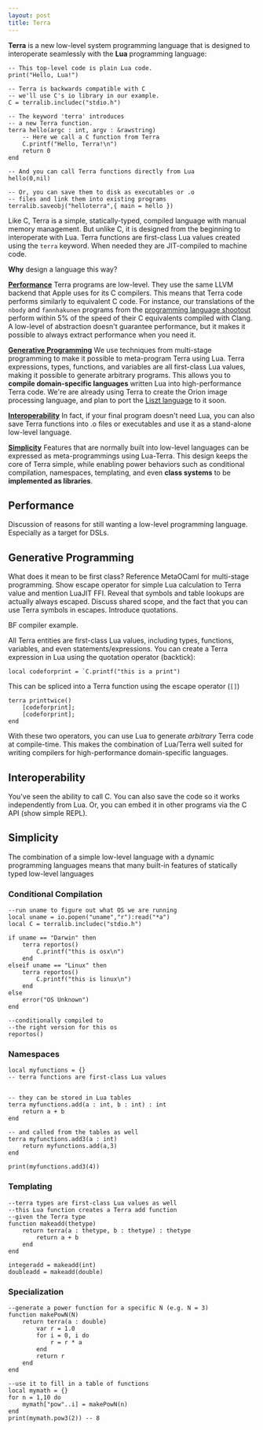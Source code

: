 ```yaml
---
layout: post
title: Terra
---
```

__Terra__ is a new low-level system programming language that is designed to interoperate seamlessly with the __Lua__ programming language:

    -- This top-level code is plain Lua code.
    print("Hello, Lua!")
    
    -- Terra is backwards compatible with C
    -- we'll use C's io library in our example.
    C = terralib.includec("stdio.h")
    
    -- The keyword 'terra' introduces
    -- a new Terra function.
    terra hello(argc : int, argv : &rawstring)
        -- Here we call a C function from Terra
        C.printf("Hello, Terra!\n")
        return 0
    end
    
    -- And you can call Terra functions directly from Lua
    hello(0,nil)

    -- Or, you can save them to disk as executables or .o
    -- files and link them into existing programs
    terralib.saveobj("helloterra",{ main = hello })

Like C, Terra is a simple, statically-typed, compiled language with manual memory management. But unlike C, it is designed from the beginning to interoperate with Lua. Terra functions are first-class Lua values created using the `terra` keyword. When needed they are JIT-compiled to machine code.

**Why** design a language this way?

**[Performance](#performance)** Terra programs are low-level. They use the same LLVM backend that Apple uses for its C compilers. This means that Terra code performs similarly to equivalent C code. For instance, our translations of the `nbody` and `fannhakunen` programs from the [programming language shootout](http://benchmarksgame.alioth.debian.org) perform within 5% of the speed of their C equivalents compiled with Clang. A low-level of abstraction doesn't guarantee performance, but it makes it possible to always extract performance when you need it.

**[Generative Programming](#generative_programming)** We use techniques from multi-stage programming to make it possible to meta-program Terra using Lua.  Terra expressions, types, functions, and variables are all first-class Lua values, making it possible to generate arbitrary programs. This allows you to **compile domain-specific languages** written Lua into high-performance Terra code. We're are already using Terra to create the Orion image processing language, and plan to port the [Liszt language](http://liszt.stanford.edu) to it soon.

**[Interoperability](#interoperability)** In fact, if your final program doesn't need Lua, you can also save Terra functions into .o files or executables and use it as a stand-alone low-level language.

**[Simplicity](#simplicity)** Features that are normally built into low-level languages can be expressed as meta-programmings using Lua-Terra. This design keeps the core of Terra simple, while enabling power behaviors such as conditional compilation, namespaces, templating, and even **class systems** to be **implemented as libraries**. 



Performance
-----------


Discussion of reasons for still wanting a low-level programming language. Especially as a target for DSLs.

Generative Programming
----------------------

What does it mean to be first class? Reference MetaOCaml for multi-stage programming. Show escape operator for simple Lua calculation to Terra value and mention LuaJIT FFI. Reveal that symbols and table lookups are actually always escaped. Discuss shared scope, and the fact that you can use Terra symbols in escapes. Introduce quotations.

BF compiler example.

All Terra entities are first-class Lua values, including types, functions, variables, and even statements/expressions. You can create a Terra expression in Lua using the quotation operator (backtick):
    
    local codeforprint = `C.printf("this is a print")

This can be spliced into a Terra function using the escape operator (`[]`)
    
    terra printtwice()
        [codeforprint];
        [codeforprint];
    end

With these two operators, you can use Lua to generate _arbitrary_ Terra code at compile-time. This makes the combination of Lua/Terra well suited for writing compilers for high-performance domain-specific languages. 


Interoperability
----------------

You've seen the ability to call C.
You can also save the code so it works independently from Lua.
Or, you can embed it in other programs via the C API (show simple REPL).

Simplicity
----------

The combination of a simple low-level language with a dynamic programming languages means that many built-in features of statically typed low-level languages 

### Conditional Compilation ###
   
    --run uname to figure out what OS we are running
    local uname = io.popen("uname","r"):read("*a")
    local C = terralib.includec("stdio.h")

    if uname == "Darwin" then
        terra reportos()
            C.printf("this is osx\n")
        end
    elseif uname == "Linux" then
        terra reportos()
            C.printf("this is linux\n")
        end
    else
        error("OS Unknown")
    end

    --conditionally compiled to 
    --the right version for this os
    reportos()
    
### Namespaces ###
    
    local myfunctions = {}
    -- terra functions are first-class Lua values
    

    -- they can be stored in Lua tables
    terra myfunctions.add(a : int, b : int) : int
        return a + b
    end

    -- and called from the tables as well
    terra myfunctions.add3(a : int)
        return myfunctions.add(a,3)
    end

    print(myfunctions.add3(4))
    
### Templating ###
    
    --terra types are first-class Lua values as well
    --this Lua function creates a Terra add function
    --given the Terra type
    function makeadd(thetype)
        return terra(a : thetype, b : thetype) : thetype
            return a + b
        end
    end

    integeradd = makeadd(int)
    doubleadd = makeadd(double)

### Specialization ###
    
    --generate a power function for a specific N (e.g. N = 3)
    function makePowN(N)
        return terra(a : double)
            var r = 1.0
            for i = 0, i do
                r = r * a
            end
            return r
        end
    end

    --use it to fill in a table of functions
    local mymath = {}
    for n = 1,10 do
        mymath["pow"..i] = makePowN(n)
    end
    print(mymath.pow3(2)) -- 8


    